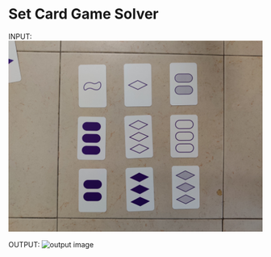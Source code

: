 # Set Card Game Solver

INPUT:
![input image](./game-images/test1.jpg)

OUTPUT:
![output image](./output/full-output.jpg)



